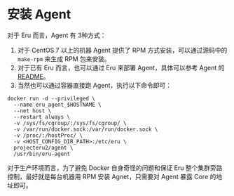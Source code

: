 # 安装 Agent

对于 Eru 而言，Agent 有 3种方式：

1. 对于 CentOS 7 以上的机器 Agent 提供了 RPM 方式安装，可以通过源码中的 ```make-rpm``` 来生成 RPM 包来安装。
2. 对于已有 Eru 而言，也可以通过 Eru 来部署 Agent，具体可以参考 Agent 的 [README](https://github.com/projecteru2/agent#build-and-deploy-by-eru-itself)。
3. 当然也可以通过容器直接跑 Agent，执行以下命令即可：

```
docker run -d --privileged \
  --name eru_agent_$HOSTNAME \
  --net host \
  --restart always \
  -v /sys/fs/cgroup/:/sys/fs/cgroup/ \
  -v /var/run/docker.sock:/var/run/docker.sock \
  -v /proc/:/hostProc/ \
  -v <HOST_CONFIG_DIR_PATH>:/etc/eru \
  projecteru2/agent \
  /usr/bin/eru-agent
```

对于生产环境而言，为了避免 Docker 自身奇怪的问题和保证 Eru 整个集群旁路控制，最好就是每台机器用 RPM 安装 Agnet，只需要对 Agent 暴露 Core 的地址即可。